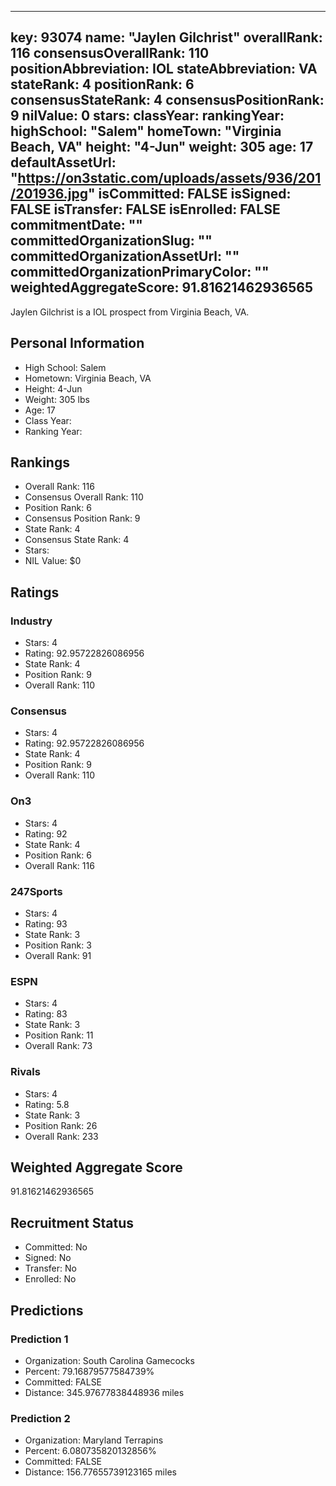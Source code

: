 ---
  key: 93074
  name: "Jaylen Gilchrist"
  overallRank: 116
  consensusOverallRank: 110
  positionAbbreviation: IOL
  stateAbbreviation: VA
  stateRank: 4
  positionRank: 6
  consensusStateRank: 4
  consensusPositionRank: 9
  nilValue: 0
  stars: 
  classYear: 
  rankingYear: 
  highSchool: "Salem"
  homeTown: "Virginia Beach, VA"
  height: "4-Jun"
  weight: 305
  age: 17
  defaultAssetUrl: "https://on3static.com/uploads/assets/936/201/201936.jpg"
  isCommitted: FALSE
  isSigned: FALSE
  isTransfer: FALSE
  isEnrolled: FALSE
  commitmentDate: ""
  committedOrganizationSlug: ""
  committedOrganizationAssetUrl: ""
  committedOrganizationPrimaryColor: ""
  weightedAggregateScore: 91.81621462936565
  ---
  
  Jaylen Gilchrist is a IOL prospect from Virginia Beach, VA.
  
  ## Personal Information
  - High School: Salem
  - Hometown: Virginia Beach, VA
  - Height: 4-Jun
  - Weight: 305 lbs
  - Age: 17
  - Class Year: 
  - Ranking Year: 
  
  ## Rankings
  - Overall Rank: 116
  - Consensus Overall Rank: 110
  - Position Rank: 6
  - Consensus Position Rank: 9
  - State Rank: 4
  - Consensus State Rank: 4
  - Stars: 
  - NIL Value: $0
  
  ## Ratings
  
  ### Industry
  - Stars: 4
  - Rating: 92.95722826086956
  - State Rank: 4
  - Position Rank: 9
  - Overall Rank: 110
  
  ### Consensus
  - Stars: 4
  - Rating: 92.95722826086956
  - State Rank: 4
  - Position Rank: 9
  - Overall Rank: 110
  
  ### On3
  - Stars: 4
  - Rating: 92
  - State Rank: 4
  - Position Rank: 6
  - Overall Rank: 116
  
  ### 247Sports
  - Stars: 4
  - Rating: 93
  - State Rank: 3
  - Position Rank: 3
  - Overall Rank: 91
  
  ### ESPN
  - Stars: 4
  - Rating: 83
  - State Rank: 3
  - Position Rank: 11
  - Overall Rank: 73
  
  ### Rivals
  - Stars: 4
  - Rating: 5.8
  - State Rank: 3
  - Position Rank: 26
  - Overall Rank: 233
  
  ## Weighted Aggregate Score
  91.81621462936565
  
  ## Recruitment Status
  - Committed: No
  - Signed: No
  - Transfer: No
  - Enrolled: No
  
  
  
  ## Predictions
  
  ### Prediction 1
  - Organization: South Carolina Gamecocks
  - Percent: 79.16879577584739%
  - Committed: FALSE
  - Distance: 345.97677838448936 miles
  
  ### Prediction 2
  - Organization: Maryland Terrapins
  - Percent: 6.080735820132856%
  - Committed: FALSE
  - Distance: 156.77655739123165 miles
  